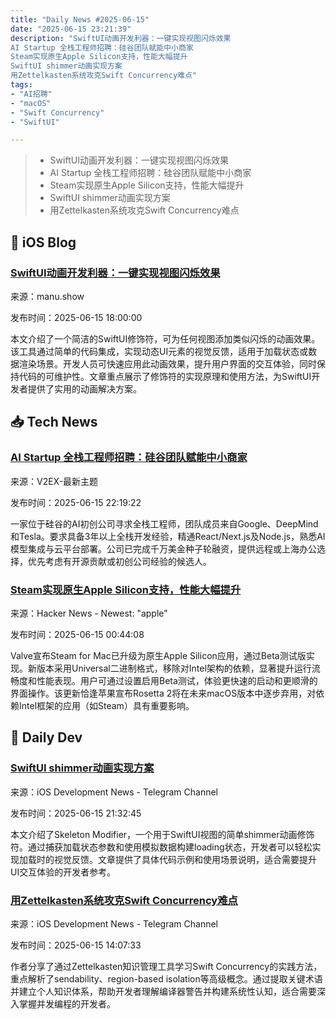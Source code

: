```yaml
---
title: "Daily News #2025-06-15"
date: "2025-06-15 23:21:39"
description: "SwiftUI动画开发利器：一键实现视图闪烁效果
AI Startup 全栈工程师招聘：硅谷团队赋能中小商家
Steam实现原生Apple Silicon支持，性能大幅提升
SwiftUI shimmer动画实现方案
用Zettelkasten系统攻克Swift Concurrency难点"
tags: 
- "AI招聘"
- "macOS"
- "Swift Concurrency"
- "SwiftUI"

---
```


> - SwiftUI动画开发利器：一键实现视图闪烁效果
> - AI Startup 全栈工程师招聘：硅谷团队赋能中小商家
> - Steam实现原生Apple Silicon支持，性能大幅提升
> - SwiftUI shimmer动画实现方案
> - 用Zettelkasten系统攻克Swift Concurrency难点

## 🍎 iOS Blog

### [SwiftUI动画开发利器：一键实现视图闪烁效果](https://manu.show/2025-06-15-ep089-skeleton-modifier/)

来源：manu.show

发布时间：2025-06-15 18:00:00

本文介绍了一个简洁的SwiftUI修饰符，可为任何视图添加类似闪烁的动画效果。该工具通过简单的代码集成，实现动态UI元素的视觉反馈，适用于加载状态或数据渲染场景。开发人员可快速应用此动画效果，提升用户界面的交互体验，同时保持代码的可维护性。文章重点展示了修饰符的实现原理和使用方法，为SwiftUI开发者提供了实用的动画解决方案。

## 📥 Tech News

### [AI Startup 全栈工程师招聘：硅谷团队赋能中小商家](https://www.v2ex.com/t/1138733)

来源：V2EX-最新主题

发布时间：2025-06-15 22:19:22

一家位于硅谷的AI初创公司寻求全栈工程师，团队成员来自Google、DeepMind和Tesla。要求具备3年以上全栈开发经验，精通React/Next.js及Node.js，熟悉AI模型集成与云平台部署。公司已完成千万美金种子轮融资，提供远程或上海办公选择，优先考虑有开源贡献或初创公司经验的候选人。

### [Steam实现原生Apple Silicon支持，性能大幅提升](https://9to5mac.com/2025/06/12/steam-finally-goes-native-on-apple-silicon-heres-how-to-try-it/)

来源：Hacker News - Newest: "apple"

发布时间：2025-06-15 00:44:08

Valve宣布Steam for Mac已升级为原生Apple Silicon应用，通过Beta测试版实现。新版本采用Universal二进制格式，移除对Intel架构的依赖，显著提升运行流畅度和性能表现。用户可通过设置启用Beta测试，体验更快速的启动和更顺滑的界面操作。该更新恰逢苹果宣布Rosetta 2将在未来macOS版本中逐步弃用，对依赖Intel框架的应用（如Steam）具有重要影响。

## 💾 Daily Dev

### [SwiftUI shimmer动画实现方案](https://manu.show/2025-06-15-ep089-skeleton-modifier/)

来源：iOS Development News - Telegram Channel

发布时间：2025-06-15 21:32:45

本文介绍了Skeleton Modifier，一个用于SwiftUI视图的简单shimmer动画修饰符。通过捕获加载状态参数和使用模拟数据构建loading状态，开发者可以轻松实现加载时的视觉反馈。文章提供了具体代码示例和使用场景说明，适合需要提升UI交互体验的开发者参考。

### [用Zettelkasten系统攻克Swift Concurrency难点](https://christiantietze.de/posts/2025/06/getting-over-frustratingly-new-topics-swift-concurrency-with-zettelkasten/)

来源：iOS Development News - Telegram Channel

发布时间：2025-06-15 14:07:33

作者分享了通过Zettelkasten知识管理工具学习Swift Concurrency的实践方法，重点解析了sendability、region-based isolation等高级概念。通过提取关键术语并建立个人知识体系，帮助开发者理解编译器警告并构建系统性认知，适合需要深入掌握并发编程的开发者。
